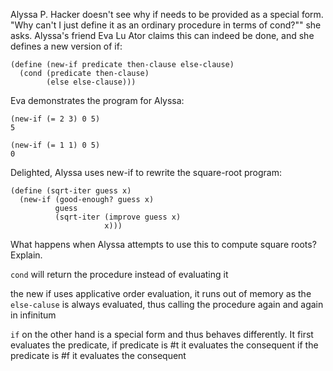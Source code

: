 Alyssa P. Hacker doesn't see why if needs to be provided as a special form. 
"Why can't I just define it as an ordinary procedure in terms of cond?"" she asks. 
Alyssa's friend Eva Lu Ator claims this can indeed be done, and she defines a new version of if:

    (define (new-if predicate then-clause else-clause)
      (cond (predicate then-clause)
            (else else-clause)))

Eva demonstrates the program for Alyssa:

    (new-if (= 2 3) 0 5)
    5

    (new-if (= 1 1) 0 5)
    0

Delighted, Alyssa uses new-if to rewrite the square-root program:

    (define (sqrt-iter guess x)
      (new-if (good-enough? guess x)
              guess
              (sqrt-iter (improve guess x)
                         x)))

What happens when Alyssa attempts to use this to compute square roots? Explain.

`cond` will return the procedure instead of evaluating it

the new  if uses applicative order evaluation, it runs out of memory as the `else-caluse`
is always evaluated, thus calling the procedure again and again in infinitum

`if` on the other hand is a special form and thus behaves differently.
It first evaluates the predicate,
if predicate is #t it evaluates the consequent
if the predicate is #f it evaluates the consequent
